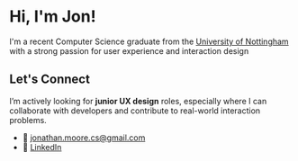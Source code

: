 # Hi, I'm Jon!

I'm a recent Computer Science graduate from the [University of Nottingham](https://cs.nott.ac.uk) with a strong passion for user experience and interaction design


## Let's Connect

I’m actively looking for **junior UX design** roles, especially where I can collaborate with developers and contribute to real-world interaction problems.

- 📧 jonathan.moore.cs@gmail.com
- 💼 [LinkedIn]([https://linkedin.com/in/your-link](https://www.linkedin.com/in/jonathan-moore-2b66a8290/))


